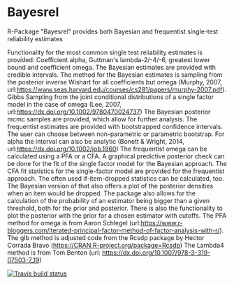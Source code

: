 # Bayesrel
R-Package "Bayesrel" provides both Bayesian and frequentist single-test reliability estimates

Functionality for the most common single test reliability estimates is provided: 
    Coefficient alpha, Guttman's lambda-2/-4/-6, greatest lower bound and coefficient omega. 
    The Bayesian estimates are provided with credible intervals. 
    The method for the Bayesian estimates is sampling from the posterior inverse Wishart for all coefficients but omega
    (Murphy, 2007, url:https://www.seas.harvard.edu/courses/cs281/papers/murphy-2007.pdf).
    Gibbs Sampling from the joint conditional distributions of a single factor model in the case of omega
    (Lee, 2007, url:https://dx.doi.org/10.1002/9780470024737)
    The Bayesian posterior mcmc samples are provided, which allow for further analysis. 
    The frequentist estimates are provided with bootstrapped confidence intervals. 
    The user can choose between non-parametric or parametric bootstrap. 
    For alpha the interval can also be analytic (Bonett & Wright, 2014, url:https://dx.doi.org/10.1002/job.1960)
    The frequentist omega can be calculated using a PFA or a CFA. 
    A graphical predictive posterior check can be done for the fit of the single factor model for the Bayesian approach. 
    The CFA fit statistics for the single-factor model are provided for the frequentist approach.
    The often used if-item-dropped statistics can be calculated, too. 
    The Bayesian version of that also offers a plot of the posterior densities when an item would be dropped.
    The package also allows for the calculation of the probability of an estimator being bigger than a given threshold, 
    both for the prior and posterior.
    There is also the functionality to plot the posterior with the prior for a chosen estimator with cutoffs. 
    The PFA method for omega is from Aaron Schlegel (url:https://www.r-bloggers.com/iterated-principal-factor-method-of-factor-analysis-with-r/). 
    The glb method is adjusted code from the Rcsdp package by Hector Corrada Bravo (https://CRAN.R-project.org/package=Rcsdp) 
    The Lambda4 method is from Tom Benton (url: https://dx.doi.org/10.1007/978-3-319-07503-7_19)
    
   
   <!-- badges: start -->
[![Travis build status](https://travis-ci.org/juliuspf/Bayesrel.svg?branch=master)](https://travis-ci.org/juliuspf/Bayesrel)
<!-- badges: end -->
